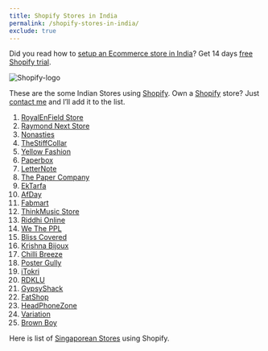 ```yaml
---
title: Shopify Stores in India
permalink: /shopify-stores-in-india/
exclude: true
---
```

Did you read how to [setup an Ecommerce store in India](http://ankitkumar.in/how-to-setup-an-ecommerce-store-in-india/)? Get 14 days [free Shopify trial](http://bit.ly/ak-shopify).

![Shopify-logo](https://i0.wp.com/ankitkumar.in/wp-content/uploads/2015/04/Shopify-logo.png?resize=300%2C82)

These are the some Indian Stores using [Shopify](http://bit.ly/ak-shopify). Own a [Shopify](http://bit.ly/ak-shopify) store? Just [contact me](http://ankitkumar.in/contact/) and I’ll add it to the list.

1.  [RoyalEnField Store](http://store.royalenfield.com/)
2.  [Raymond Next Store](https://raymondnext.com)
3.  [Nonasties](http://www.nonasties.in/)
4.  [TheStiffCollar](http://www.thestiffcollar.com/)
5.  [Yellow Fashion](http://www.yellowfashion.in/)
6.  [Paperbox](https://paperboxproducts.com/)
7.  [LetterNote](https://www.letternote.in/)
8.  [The Paper Company](https://www.thepaperco.in/)
9.  [EkTarfa](http://ektarfa.com)
10.  [AfDay](http://www.afday.com/)
11.  [Fabmart](http://www.fabmart.com/)
12.  [ThinkMusic Store](http://store.thinkmusic.in/)
13.  [Riddhi Online](http://www.riddhionline.com/)
14.  [We The PPL](http://www.wetheppl.in/)
15.  [Bliss Covered](http://blisscovered.com/)
16.  [Krishna Bijoux](http://krishnabijoux.com/)
17.  [Chilli Breeze](http://shop.chillibreeze.com/)
18.  [Poster Gully](http://www.postergully.com/)
19.  [iTokri](http://www.itokri.com/)
20.  [RDKLU](http://www.rdklu.com)
21.  [GypsyShack](http://gypsyshack.com)
22.  [FatShop](http://www.fatshop.com/)
23.  [HeadPhoneZone](https://www.headphonezone.in)
24.  [Variation](https://variation.in)
25.  [Brown Boy](https://www.brownboy.in)

Here is list of [Singaporean Stores](https://ankitkumar.in/shopify-stores-singapore/) using Shopify.
